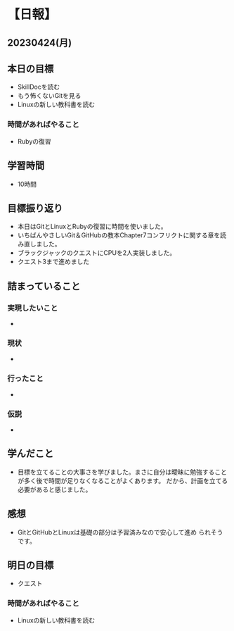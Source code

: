 # 【日報】
## 20230424(月)
## 本日の目標
- SkillDocを読む
- もう怖くないGitを見る
- Linuxの新しい教科書を読む
### 時間があればやること
- Rubyの復習
## 学習時間
- 10時間
## 目標振り返り
- 本日はGitとLinuxとRubyの復習に時間を使いました。
- いちばんやさしいGit＆GitHubの教本Chapter7コンフリクトに関する章を読み直しました。
- ブラックジャックのクエストにCPUを2人実装しました。
- クエスト3まで進めました
## 詰まっていること
### 実現したいこと 
- 
### 現状
- 
### 行ったこと 
- 
### 仮説
- 
## 学んだこと
- 目標を立てることの大事さを学びました。まさに自分は曖昧に勉強することが多く後で時間が足りなくなることがよくあります。
だから、計画を立てる必要があると感じました。
## 感想
- GitとGitHubとLinuxは基礎の部分は予習済みなので安心して進め
られそうです。
## 明日の目標
- クエスト

### 時間があればやること
- Linuxの新しい教科書を読む